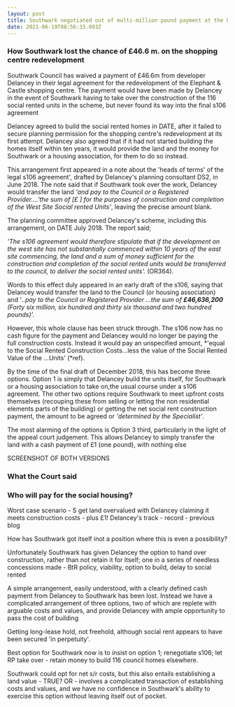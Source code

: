 ```yaml
---
layout: post
title: Southwark negotiated out of multi-million pound payment at the Elephant
date: 2021-06-19T08:56:33.093Z
---
```

### How Southwark lost the chance of £46.6 m. on the shopping centre redevelopment

Southwark Council has waived a payment of £46.6m from developer Delancey in their legal agreement for the redevelopment of the Elephant & Castle shopping centre. The payment would have been made by Delancey in the event of Southwark having to take over the construction of the 116 social rented units in the scheme, but never found its way into the final s106 agreement

Delancey agreed to build the social rented homes in DATE, after it failed to secure planning permission for the shopping centre's redevelopment at its first attempt.   Delancey also agreed that if it had not started building the homes itself within ten years, it would provide the land and the money for Southwark or a housing association, for them to do so instead.

This arrangement first appeared in a note about the 'heads of terms' of the legal s106 agreement', drafted by Delancey's planning consultant DS2, in June 2018.  The note said that if Southwark took over the work, Delancey would transfer the land *'and pay to the Council or a Registered Provider....'the sum of \[£    ] for the purposes of construction and completion of the West Site Social rented Units'*, leaving the precise amount blank. 

The planning committee approved Delancey's scheme, including this arrangement, on DATE July  2018.  The report said;

*'The s106 agreement would therefore stipulate that if the development  on the west site has not substantially commenced within 10 years of the east site commencing, the land and a sum of money sufficient for the construction and completion of the social rented units would be transferred to the council, to deliver the social rented units'.* (OR364).

Words to this effect duly appeared in an early draft of the s106, saying that Delancey would transfer the land to the Council (or housing association) and '*..pay to the Council or Registered Provider ...the sum of **£46,636,200** (Forty six million, six hundred and thirty six thousand and two hundred pounds)'.*

However, this whole clause has been struck through. The s106 now has no cash figure for the payment and Delancey would no longer be paying the full construction costs.  Instead it would pay an unspecified amount, *'equal to the Social Rented Construction Costs...less the value of the Social Rented Value of the ...Units' (*ref).

By the time of the final draft of December 2018, this has become three options.  Option 1 is simply that Delancey build the units itself, for Southwark or a housing association to take on,the usual course under a s106 agreement.  The other two options require Southwark to meet upfront costs themselves (recouping these from selling or letting the non residential elements parts of the building) or getting the net social rent construction payment, the amount to be agreed or *'determined by the Specialist'*. 

The most alarming of the options is Option 3 third, particularly in the light of the appeal court judgement.  This allows Delancey to simply transfer the land with a cash payment of £1 (one pound), with nothing else



SCREENSHOT OF BOTH VERSIONS

### What the Court said

 



### Who will pay for the social housing?

 Worst case scenario - S get land overvalued with Delancey claiming it meets construction costs  - plus £1!  Delancey's track - record - previous blog

How has Southwark got itself inot a position where this is even a possibility?

Unfortunately Southwark has given Delancey the option to hand over construction, rather than not retain it for itself; one in a series of needless concessions made - BtR policy, viability, option to build, delay to social rented

A simple arrangement, easily understood, with a clearly defined cash payment from Delancey to Southwark has been lost. Instead we have a complicated arrangement of three options, two of which are replete with arguable costs and values, and provide Delancey with ample opportunity to pass the cost of building 

Getting long-lease hold, not freehold, although social rent appears to have been secured 'in perpetuity'.

Best option for Southwark now is to insist on option 1; renegotiate s106; let RP take over - retain money to build 116 council homes elsewhere.

Southwark could opt for net s/r costs, but this also entails establishing a land value - TRUE? OR - involves a complicated transaction of establishing costs and values, and we have no confidence in Southwark's ability to exercise this option without leaving itself out of pocket.